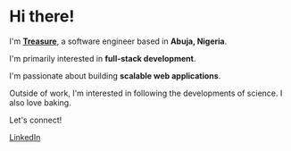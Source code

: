 # Hi there!

I'm [**Treasure**](https://github.com/Efelomon), a software engineer based in **Abuja, Nigeria**.

I'm primarily interested in **full-stack development**.

I'm passionate about building **scalable web applications**.

Outside of work, I'm interested in  following the developments of science. I also love baking.

Let's connect!

[LinkedIn](https://ng.linkedin.com/in/treasure-afensumen-569a98271)


